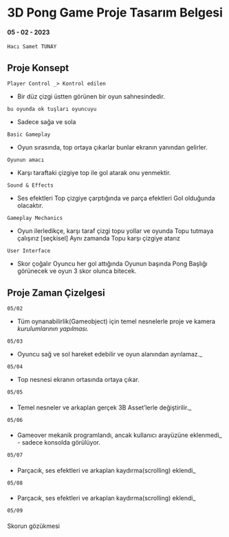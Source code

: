 # 3D Pong Game Proje Tasarım Belgesi

#### 05 - 02 - 2023

```
Hacı Samet TUNAY
```
## Proje Konsept



```
Player Control _> Kontrol edilen
```

- Bir düz çizgi üstten görünen bir oyun sahnesindedir.

```
bu oyunda ok tuşları oyuncuyu
```

- Sadece sağa ve sola


```
Basic Gameplay
```

- Oyun sırasında, top ortaya çıkarlar bunlar ekranın yanından gelirler.

```
Oyunun amacı
```

- Karşı taraftaki çizgiye top ile gol atarak onu yenmektir.


```
Sound & Effects
```

- Ses efektleri Top çizgiye çarptığında ve parça efektleri Gol olduğunda olacaktır.

```
Gameplay Mechanics
```


- Oyun ilerledikçe, karşı taraf çizgi topu yollar ve oyunda Topu tutmaya çalışırız [seçkisel] Aynı zamanda Topu karşı çizgiye atarız

```
User Interface
```


- Skor çoğalır Oyuncu her gol attığında Oyunun başında Pong Başlığı görünecek ve oyun 3 skor olunca bitecek.


## Proje Zaman Çizelgesi

```
05/02
```

- Tüm oynanabilirlik(Gameobject) için temel nesnelerle proje ve kamera
    _kurulumlarının yapılması._


```
05/03
```

- Oyuncu sağ ve sol hareket edebilir ve oyun alanından ayrılamaz._


```
05/04
```

- Top nesnesi ekranın ortasında ortaya çıkar.

```
05/05
```
#### #

- Temel nesneler ve arkaplan gerçek 3B Asset’lerle değiştirilir._

```
05/06
```

#### #

- Gameover mekanik programlandı, ancak kullanıcı arayüzüne eklenmedi_ -
    sadece konsolda görülüyor.

```
05/07
```
#### #

- Parçacık, ses efektleri ve arkaplan kaydırma(scrolling) eklendi_

```
05/08
```
#### #

- Parçacık, ses efektleri ve arkaplan kaydırma(scrolling) eklendi_

```
05/09
```

#### #

Skorun gözükmesi



